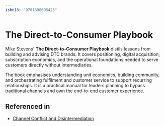 ```yaml
---
isbn13: "9781398605425"
---
```


# The Direct-to-Consumer Playbook

Mike Stevens' **The Direct-to-Consumer Playbook** distils lessons from building and advising DTC brands. It covers positioning, digital acquisition, subscription economics, and the operational foundations needed to serve customers directly without intermediaries.

The book emphasises understanding unit economics, building community, and orchestrating fulfilment and customer service to support recurring relationships. It is a practical manual for leaders planning to bypass traditional channels and own the end-to-end customer experience.

## Referenced in

- [Channel Conflict and Disintermediation](/strategies/ecosystem/channel-conflict-and-disintermediation)
